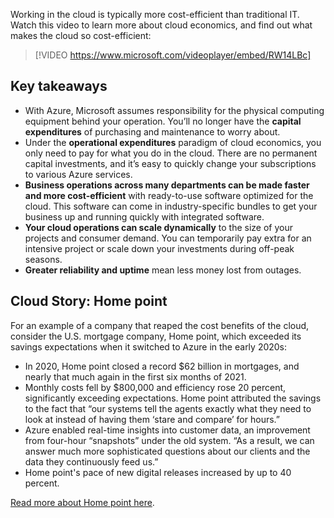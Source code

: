 Working in the cloud is typically more cost-efficient than traditional IT. Watch this video to learn more about cloud economics, and find out what makes the cloud so cost-efficient:

> [!VIDEO https://www.microsoft.com/videoplayer/embed/RW14LBc]

## Key takeaways

 -  With Azure, Microsoft assumes responsibility for the physical computing equipment behind your operation. You’ll no longer have the **capital expenditures** of purchasing and maintenance to worry about.
 -  Under the **operational expenditures** paradigm of cloud economics, you only need to pay for what you do in the cloud. There are no permanent capital investments, and it’s easy to quickly change your subscriptions to various Azure services.
 -  **Business operations across many departments can be made faster and more cost-efficient** with ready-to-use software optimized for the cloud. This software can come in industry-specific bundles to get your business up and running quickly with integrated software.
 -  **Your cloud operations can scale dynamically** to the size of your projects and consumer demand. You can temporarily pay extra for an intensive project or scale down your investments during off-peak seasons.
 -  **Greater reliability and uptime** mean less money lost from outages.

## Cloud Story: Home point

For an example of a company that reaped the cost benefits of the cloud, consider the U.S. mortgage company, Home point, which exceeded its savings expectations when it switched to Azure in the early 2020s:

 -  In 2020, Home point closed a record $62 billion in mortgages, and nearly that much again in the first six months of 2021.
 -  Monthly costs fell by $800,000 and efficiency rose 20 percent, significantly exceeding expectations. Home point attributed the savings to the fact that “our systems tell the agents exactly what they need to look at instead of having them ‘stare and compare’ for hours.”
 -  Azure enabled real-time insights into customer data, an improvement from four-hour “snapshots” under the old system. “As a result, we can answer much more sophisticated questions about our clients and the data they continuously feed us.”
 -  Home point's pace of new digital releases increased by up to 40 percent.

[Read more about Home point here](https://customers.microsoft.com/story/1427700939507289839-confluent-homepoint-customer-success-story-azure-us).
